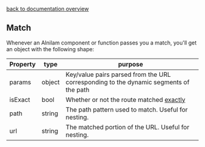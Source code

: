 [back to documentation overview](../readme.md)

## Match

Whenever an Alnilam component or function passes you a match, you'll get an object with the following shape:

| Property  | type   | purpose                                         |
|-----------|--------|-----------------------------------------------------|
| params    | object | Key/value pairs parsed from the URL corresponding to the dynamic segments of the path |
| isExact   | bool   | Whether or not the route matched [exactly](../types/matching_options.md#exact) |
| path      | string | The path pattern used to match. Useful for nesting. |
| url       | string | The matched portion of the URL. Useful for nesting. |

